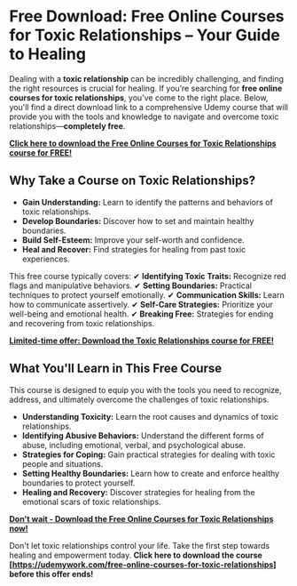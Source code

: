 # Free Download: Free Online Courses for Toxic Relationships – Your Guide to Healing

Dealing with a **toxic relationship** can be incredibly challenging, and finding the right resources is crucial for healing. If you’re searching for **free online courses for toxic relationships**, you've come to the right place. Below, you'll find a direct download link to a comprehensive Udemy course that will provide you with the tools and knowledge to navigate and overcome toxic relationships—**completely free**.

[**Click here to download the Free Online Courses for Toxic Relationships course for FREE!**](https://udemywork.com/free-online-courses-for-toxic-relationships)

## Why Take a Course on Toxic Relationships?

- **Gain Understanding:** Learn to identify the patterns and behaviors of toxic relationships.
- **Develop Boundaries:** Discover how to set and maintain healthy boundaries.
- **Build Self-Esteem:** Improve your self-worth and confidence.
- **Heal and Recover:** Find strategies for healing from past toxic experiences.

This free course typically covers:
✔ **Identifying Toxic Traits:** Recognize red flags and manipulative behaviors.
✔ **Setting Boundaries:** Practical techniques to protect yourself emotionally.
✔ **Communication Skills:** Learn how to communicate assertively.
✔ **Self-Care Strategies:** Prioritize your well-being and emotional health.
✔ **Breaking Free:** Strategies for ending and recovering from toxic relationships.

[**Limited-time offer: Download the Toxic Relationships course for FREE!**](https://udemywork.com/free-online-courses-for-toxic-relationships)

## What You'll Learn in This Free Course

This course is designed to equip you with the tools you need to recognize, address, and ultimately overcome the challenges of toxic relationships.

*   **Understanding Toxicity:** Learn the root causes and dynamics of toxic relationships.
*   **Identifying Abusive Behaviors:** Understand the different forms of abuse, including emotional, verbal, and psychological abuse.
*   **Strategies for Coping:** Gain practical strategies for dealing with toxic people and situations.
*   **Setting Healthy Boundaries:** Learn how to create and enforce healthy boundaries to protect yourself.
*   **Healing and Recovery:** Discover strategies for healing from the emotional scars of toxic relationships.

[**Don't wait - Download the Free Online Courses for Toxic Relationships now!**](https://udemywork.com/free-online-courses-for-toxic-relationships)

Don't let toxic relationships control your life. Take the first step towards healing and empowerment today. **Click here to download the course [https://udemywork.com/free-online-courses-for-toxic-relationships] before this offer ends!**
